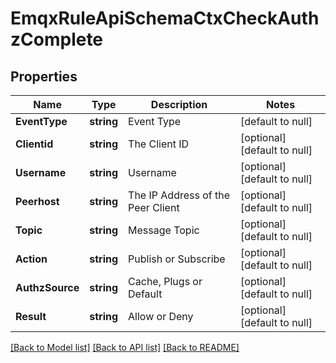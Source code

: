 # EmqxRuleApiSchemaCtxCheckAuthzComplete

## Properties
Name | Type | Description | Notes
------------ | ------------- | ------------- | -------------
**EventType** | **string** | Event Type | [default to null]
**Clientid** | **string** | The Client ID | [optional] [default to null]
**Username** | **string** | Username | [optional] [default to null]
**Peerhost** | **string** | The IP Address of the Peer Client | [optional] [default to null]
**Topic** | **string** | Message Topic | [optional] [default to null]
**Action** | **string** | Publish or Subscribe | [optional] [default to null]
**AuthzSource** | **string** | Cache, Plugs or Default | [optional] [default to null]
**Result** | **string** | Allow or Deny | [optional] [default to null]

[[Back to Model list]](../README.md#documentation-for-models) [[Back to API list]](../README.md#documentation-for-api-endpoints) [[Back to README]](../README.md)

